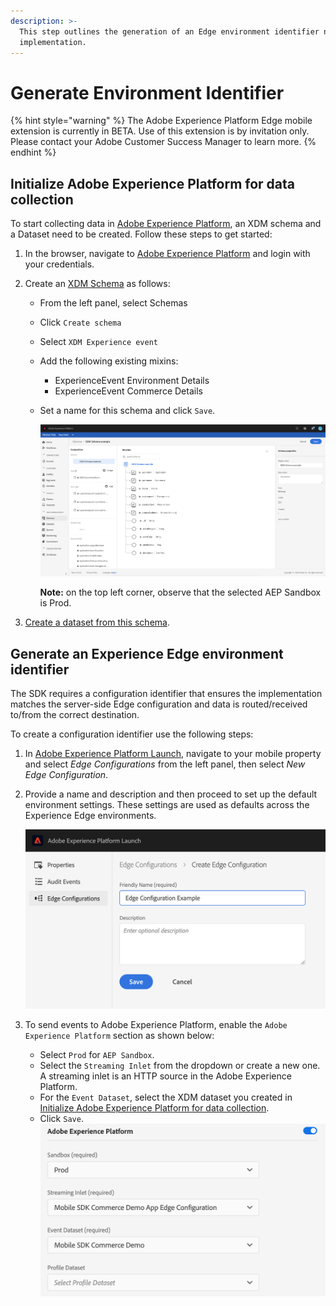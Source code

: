 ```yaml
---
description: >-
  This step outlines the generation of an Edge environment identifier necessary for the AEP Edge extension
  implementation.
---
```


# Generate Environment Identifier

{% hint style="warning" %}
The Adobe Experience Platform Edge mobile extension is currently in BETA. Use of this extension is by invitation only. Please contact your Adobe Customer Success Manager to learn more.
{% endhint %}

## Initialize Adobe Experience Platform for data collection

To start collecting data in [Adobe Experience Platform](https://experience.adobe.com/platform), an XDM schema and a Dataset need to be created. Follow these steps to get started:

1. In the browser, navigate to [Adobe Experience Platform](https://experience.adobe.com/platform) and login with your credentials.

2. Create an [XDM Schema](https://docs.adobe.com/content/help/en/experience-platform/xdm/tutorials/create-schema-ui.html) as follows:

   - From the left panel, select Schemas
   - Click `Create schema`
   - Select `XDM Experience event`

   - Add the following existing mixins: 

     - ExperienceEvent Environment Details
     - ExperienceEvent Commerce Details

   - Set a name for this schema and click `Save`.

     ![](../../.gitbook/assets/XDMSchemaExample.png)

     **Note:** on the top left corner, observe that the selected AEP Sandbox is Prod.

3. [Create a dataset from this schema](https://docs.adobe.com/content/help/en/experience-platform/catalog/datasets/user-guide.html#schema). 

## Generate an Experience Edge environment identifier

The SDK requires a configuration identifier that ensures the implementation matches the server-side Edge configuration and data is routed/received to/from the correct destination.

To create a configuration identifier use the following steps:

1. In [Adobe Experience Platform Launch](https://experience.adobe.com/launch), navigate to your mobile property and select _Edge Configurations_ from the left panel, then select _New Edge Configuration_.

2. Provide a name and description and then proceed to set up the default environment settings. These settings are used as defaults across the Experience Edge environments.

   ![](../../.gitbook/assets/create_new_edge_config.png)

3. To send events to Adobe Experience Platform, enable the `Adobe Experience Platform` section as shown below:
   * Select `Prod` for `AEP Sandbox`.
   * Select the `Streaming Inlet` from the dropdown or create a new one. A streaming inlet is an HTTP source in the Adobe Experience Platform.
   * For the `Event Dataset`, select the XDM dataset you created in [Initialize Adobe Experience Platform for data collection](experience-platform-setup.md#initialize-adobe-experience-platform-for-data-collection).
   * Click `Save`.![](../../.gitbook/assets/aep-enable-dataset.png)

